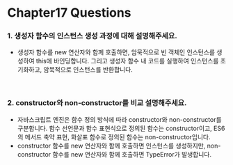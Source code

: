 # Chapter17 Questions

### 1. 생성자 함수의 인스턴스 생성 과정에 대해 설명해주세요.

- 생성자 함수를 new 연산자와 함께 호출하면, 암묵적으로 빈 객체인 인스턴스를 생성하여 this에 바인딩합니다. 그리고 생성자 함수 내 코드를 실행하여 인스턴스를 초기화하고, 암묵적으로 인스턴스를 반환합니다.

<br>

### 2. constructor와 non-constructor를 비교 설명해주세요.

- 자바스크립트 엔진은 함수 정의 방식에 따라 constructor와 non-constructor를 구분합니다. 함수 선언문과 함수 표현식으로 정의된 함수는 constructor이고, ES6의 메서드 축약 표현, 화살표 함수로 정의된 함수는 non-constructor입니다.
- constructor 함수를 new 연산자와 함께 호출하면 인스턴스를 생성하지만, non-constructor 함수를 new 연산자와 함께 호출하면 TypeError가 발생합니다.
